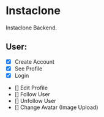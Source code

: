 # Instaclone

Instaclone Backend.

## User:

- [x] Create Account
- [x] See Profile
- [x] Login
- [] Edit Profile
- [] Follow User
- [] Unfollow User
- [] Change Avatar (Image Upload)
